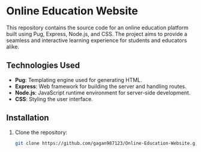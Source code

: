 # Online Education Website

This repository contains the source code for an online education platform built using Pug, Express, Node.js, and CSS. The project aims to provide a seamless and interactive learning experience for students and educators alike.

## Technologies Used
- **Pug**: Templating engine used for generating HTML.
- **Express**: Web framework for building the server and handling routes.
- **Node.js**: JavaScript runtime environment for server-side development.
- **CSS**: Styling the user interface.



## Installation
1. Clone the repository:
   ```sh
   git clone https://github.com/gagan987123/Online-Education-Website.git
